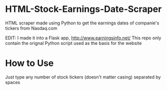 # HTML-Stock-Earnings-Date-Scraper
HTML scraper made using Python to get the earnings dates of companie's tickers from Nasdaq.com

EDIT: I made it into a Flask app, http://www.earningsinfo.net/
This repo only contain the orignal Python script used as the basis for the website

# How to Use
Just type any number of stock tickers (doesn't matter casing) separated by spaces

